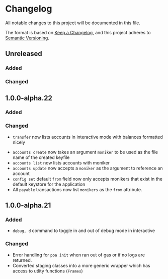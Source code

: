 # Changelog

All notable changes to this project will be documented in this file.

The format is based on [Keep a Changelog](https://keepachangelog.com/en/1.0.0/),
and this project adheres to [Semantic Versioning](https://semver.org/spec/v2.0.0.html).

## Unreleased

### Added

### Changed

## 1.0.0-alpha.22

### Added

### Changed

-   `transfer` now lists accounts in interactive mode with balances formatted nicely

*   `accounts create` now takes an argument `moniker` to be used as the file name of the created keyfile
*   `accounts list` now lists accounts with moniker
*   `accounts update` now accepts a `moniker` as the argument to reference an account
*   `config set` default `from` field now only accepts monikers that exist in the default keystore for the application
*   All `payable` transactions now list `monikers` as the `from` attribute.

## 1.0.0-alpha.21

### Added

-   `debug, d` command to toggle in and out of debug mode in interactive

### Changed

-   Error handling for `poa init` when ran out of gas or if no logs are returned.
-   Converted staging classes into a more generic wrapper which has access to utlity functions (`Frames`)
